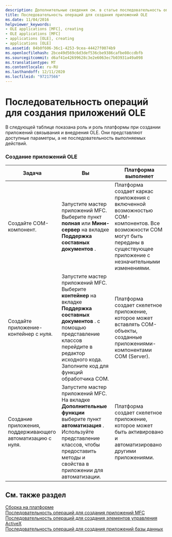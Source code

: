 ```yaml
---
description: Дополнительные сведения см. в статье последовательность операций для создания приложений OLE.
title: Последовательность операций для создания приложений OLE
ms.date: 11/04/2016
helpviewer_keywords:
- OLE applications [MFC], creating
- OLE applications [MFC]
- applications [OLE], creating
- applications [OLE]
ms.assetid: 84b0f606-36c1-4253-9cea-44427f0074b9
ms.openlocfilehash: 2bce49d569c6d3def536cbe9386cafbe08ccdbfb
ms.sourcegitcommit: d6af41e42699628c3e2e6063ec7b03931a49a098
ms.translationtype: MT
ms.contentlocale: ru-RU
ms.lasthandoff: 12/11/2020
ms.locfileid: "97217566"
---
```

# <a name="sequence-of-operations-for-creating-ole-applications"></a>Последовательность операций для создания приложений OLE

В следующей таблице показана роль и роль платформы при создании приложений связывания и внедрения OLE. Они представляют доступные параметры, а не последовательность выполняемых действий.

### <a name="creating-ole-applications"></a>Создание приложений OLE

|Задача|Вы|Платформа выполняет|
|----------|------------|------------------------|
|Создайте COM-компонент.|Запустите мастер приложений MFC. Выберите пункт **полная** или **Мини-сервер** на вкладке **Поддержка составных документов** .|Платформа создает каркас приложения с включенной возможностью COM-компонентов. Все возможности COM могут быть переданы в существующее приложение с незначительными изменениями.|
|Создайте приложение-контейнер с нуля.|Запустите мастер приложений MFC. Выберите **контейнер** на вкладке **Поддержка составных документов** . с помощью представление классов перейдите в редактор исходного кода. Заполните код для функций обработчика COM.|Платформа создает скелетное приложение, которое может вставлять COM-объекты, созданные приложениями-компонентами COM (Server).|
|Создание приложения, поддерживающего автоматизацию с нуля.|Запустите мастер приложений MFC. На вкладке **Дополнительные функции** выберите пункт **автоматизация** . Используйте представление классов, чтобы предоставить методы и свойства в приложении для автоматизации.|Платформа создает скелетное приложение, которое может быть активировано и автоматизировано другими приложениями.|

## <a name="see-also"></a>См. также раздел

[Сборка на платформе](../mfc/building-on-the-framework.md)<br/>
[Последовательность операций для создания приложений MFC](../mfc/sequence-of-operations-for-building-mfc-applications.md)<br/>
[Последовательность операций для создания элементов управления ActiveX](../mfc/sequence-of-operations-for-creating-activex-controls.md)<br/>
[Последовательность операций для создания приложений базы данных](../mfc/sequence-of-operations-for-creating-database-applications.md)
